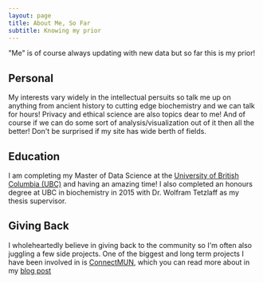 ```yaml
---
layout: page
title: About Me, So Far
subtitle: Knowing my prior
---
```



"Me" is of course always updating with new data but so far this is my prior!

## Personal

My interests vary widely in the intellectual persuits so talk me up on anything from ancient history to cutting edge biochemistry and we can talk for hours! Privacy and ethical science are also topics dear to me! And of course if we can do some sort of analysis/visualization out of it then all the better! Don't be surprised if my site has wide berth of fields.

## Education

I am completing my Master of Data Science at the [University of British Columbia (UBC)](http://masterdatascience.science.ubc.ca) and having an amazing time! I also completed an honours degree at UBC in biochemistry in 2015 with Dr. Wolfram Tetzlaff as my thesis supervisor. 


## Giving Back

I wholeheartedly believe in giving back to the community so I'm often also juggling a few side projects. One of the biggest and long term projects I have been involved in is [ConnectMUN](connectmun.ca), which you can read more about in my [blog post](/_posts/2017-01-16-worldofconnectmun.md)
